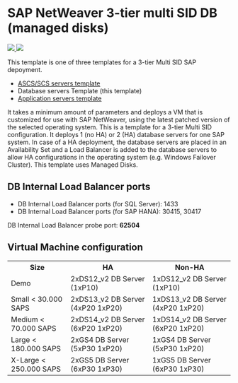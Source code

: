 # SAP NetWeaver 3-tier multi SID DB (managed disks)

<a href="https://portal.azure.cn/#create/Microsoft.Template/uri/https%3A%2F%2Fraw.githubusercontent.com%2Fmosserlee%2Fazure-quickstart-templates%2Fmaster%2Fsap-3-tier-marketplace-image-multi-sid-db-md%2Fazuredeploy.json" target="_blank">
    <img src="http://azuredeploy.net/deploybutton.png"/>
</a>
<a href="http://armviz.io/#/?load=https%3A%2F%2Fraw.githubusercontent.com%2Fmosserlee%2Fazure-quickstart-templates%2Fmaster%2Fsap-3-tier-marketplace-image-multi-sid-db-md%2Fazuredeploy.json" target="_blank">
    <img src="http://armviz.io/visualizebutton.png"/>
</a>

This template is one of three templates for a 3-tier Multi SID SAP depoyment.

* [ASCS/SCS servers template](https://github.com/Azure/azure-quickstart-templates/tree/master/sap-3-tier-marketplace-image-multi-sid-xscs-md)
* Database servers Template (this template)
* [Application servers template](https://github.com/Azure/azure-quickstart-templates/tree/master/sap-3-tier-marketplace-image-multi-sid-apps-md)

It takes a minimum amount of parameters and deploys a VM that is customized for use with SAP NetWeaver, using the latest patched version of the selected operating system. This is a template for a 3-tier Multi SID configuration. It deploys 1 (no HA) or 2 (HA) database servers for one SAP system. In case of a HA deployment, the database servers are placed in an Availability Set and a Load Balancer is added to the database servers to allow HA configurations in the operating system (e.g. Windows Failover Cluster).
This template uses Managed Disks.

## DB Internal Load Balancer ports

* DB Internal Load Balancer ports (for SQL Server): 1433
* DB Internal Load Balancer ports (for SAP HANA): 30415, 30417 

DB Internal Load Balancer probe port: **62504**

## Virtual Machine configuration

<table>
	<tr>
		<th>Size</th>
		<th>HA</th>
		<th>Non-HA</th>
	</tr>
	<tr>
		<td>Demo</td>
		<td>2xDS12_v2 DB Server (1xP10)</td>
		<td>1xDS12_v2 DB Server (1xP10)</td>
	</tr>
	<tr>
		<td>Small < 30.000 SAPS</td>
		<td>2xDS13_v2 DB Server (4xP20 1xP20)</td>
		<td>1xDS13_v2 DB Server (4xP20 1xP20)</td>
	</tr>
	<tr>
		<td>Medium < 70.000 SAPS</td>
		<td>2xDS14_v2 DB Server (6xP20 1xP20)</td>
		<td>1xDS14_v2 DB Server (6xP20 1xP20)</td>
	</tr>
	<tr>
		<td>Large < 180.000 SAPS</td>
		<td>2xGS4 DB Server (5xP30 1xP20)</td>
		<td>1xGS4 DB Server (5xP30 1xP20)</td>
	</tr>
	<tr>
		<td>X-Large < 250.000 SAPS</td>
		<td>2xGS5 DB Server (6xP30 1xP30)</td>
		<td>1xGS5 DB Server (6xP30 1xP30)</td>
	</tr>
</table>